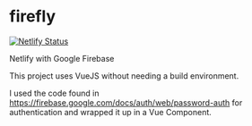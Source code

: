 # firefly

[![Netlify Status](https://api.netlify.com/api/v1/badges/9a02fef1-3e25-4371-915b-962839ea7dae/deploy-status)](https://app.netlify.com/sites/eager-roentgen-a14dbd/deploys)

Netlify with Google Firebase

This project uses VueJS without needing a build environment.

I used the code found in https://firebase.google.com/docs/auth/web/password-auth for authentication and wrapped it up in a Vue Component. 


